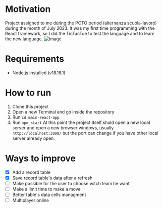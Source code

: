 # Motivation
Project assigned to me during the PCTO period (alternanza scuola-lavoro) during the month of July 2023. It was my first time programming with the React framework, so I did the TicTacToe to test the language and to learn the new language.
![image](https://github.com/bdetoni24/TrisGame/assets/138591220/1c356827-8957-4443-ab07-cd2848aed9dc)
# Requirements
- Node.js installed (v18.16.1)
# How to run
1. Clone this project
2. Open a new Terminal and go inside the repository
3. Run `cd main-react-app`
4. Run `npm start`
At this point the project itself shold open a new local server and open a new browser windows, usually `http://localhost:3000/` but the port can change if you have other local server already open.
# Ways to improve
- [X] Add a record table
- [X] Save record table's data after a refresh
- [ ] Make possible for the user to choose witch team he want
- [ ] Make a limit time to make a move
- [ ] Better table's data cells managment
- [ ] Multiplayer online
